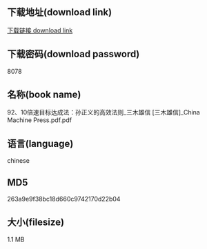 ## 下载地址(download link)
[下载链接 download link](https://voluble-croquembouche-d321dc.netlify.app/?s=92%E3%80%8110%E5%80%8D%E9%80%9F%E7%9B%AE%E6%A0%87%E8%BE%BE%E6%88%90%E6%B3%95%EF%BC%9A%E5%AD%99%E6%AD%A3%E4%B9%89%E7%9A%84%E9%AB%98%E6%95%88%E6%B3%95%E5%88%99_%E4%B8%89%E6%9C%A8%E9%9B%84%E4%BF%A1+%5B%E4%B8%89%E6%9C%A8%E9%9B%84%E4%BF%A1%5D_China+Machine+Press.pdf)

## 下载密码(download password)
8078

## 名称(book name)
92、10倍速目标达成法：孙正义的高效法则_三木雄信 [三木雄信]_China Machine Press.pdf.pdf

## 语言(language)
chinese

## MD5
263a9e9f38bc18d660c9742170d22b04

## 大小(filesize)
1.1 MB
